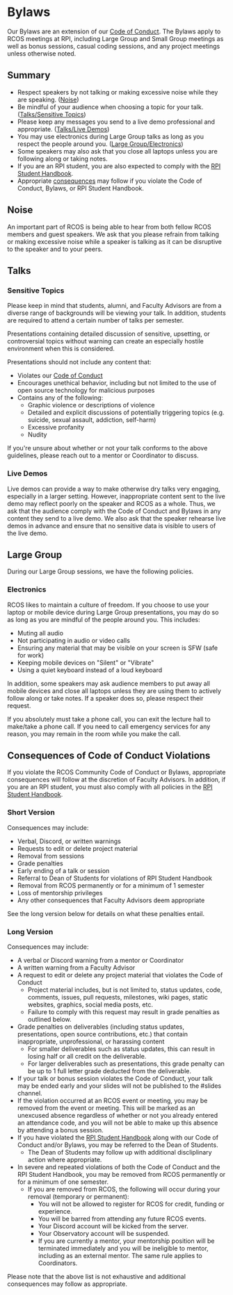 # Bylaws

Our Bylaws are an extension of our [Code of Conduct](community/CODE_OF_CONDUCT.md). The Bylaws apply to RCOS meetings at RPI, including Large Group and Small Group meetings as well as bonus sessions, casual coding sessions, and any project meetings unless otherwise noted.

## Summary

- Respect speakers by not talking or making excessive noise while they are speaking. ([Noise](#noise))
- Be mindful of your audience when choosing a topic for your talk. ([Talks/Sensitive Topics](#sensitive-topics))
- Please keep any messages you send to a live demo professional and appropriate. ([Talks/Live Demos](#live-demos))
- You may use electronics during Large Group talks as long as you respect the people around you. ([Large Group/Electronics](#electronics))
- Some speakers may also ask that you close all laptops unless you are following along or taking notes.
- If you are an RPI student, you are also expected to comply with the [RPI Student Handbook](https://sexualviolence.rpi.edu/sites/default/files/Rensselaer%20Handbook%20of%20Student%20Rights%20%26%20Responsibilities%2C%20November%202017.pdf).
- Appropriate [consequences](#consequences-of-code-of-conduct-violations) may follow if you violate the Code of Conduct, Bylaws, or RPI Student Handbook.

## Noise

An important part of RCOS is being able to hear from both fellow RCOS members and guest speakers. We ask that you please refrain from talking or making excessive noise while a speaker is talking as it can be disruptive to the speaker and to your peers.

## Talks

### Sensitive Topics

Please keep in mind that students, alumni, and Faculty Advisors are from a diverse range of backgrounds will be viewing your talk. In addition, students are required to attend a certain number of talks per semester.

Presentations containing detailed discussion of sensitive, upsetting, or controversial topics without warning can create an especially hostile environment when this is considered.

Presentations should not include any content that:

- Violates our [Code of Conduct](community/CODE_OF_CONDUCT)
- Encourages unethical behavior, including but not limited to the use of open source technology for malicious purposes
- Contains any of the following:
  - Graphic violence or descriptions of violence
  - Detailed and explicit discussions of potentially triggering topics (e.g. suicide, sexual assault, addiction, self-harm)
  - Excessive profanity
  - Nudity

If you're unsure about whether or not your talk conforms to the above guidelines, please reach out to a mentor or Coordinator to discuss.

### Live Demos

Live demos can provide a way to make otherwise dry talks very engaging, especially in a larger setting. However, inappropriate content sent to the live demo may reflect poorly on the speaker and RCOS as a whole. Thus, we ask that the audience comply with the Code of Conduct and Bylaws in any content they send to a live demo. We also ask that the speaker rehearse live demos in advance and ensure that no sensitive data is visible to users of the live demo.

## Large Group

During our Large Group sessions, we have the following policies.

### Electronics

RCOS likes to maintain a culture of freedom. If you choose to use your laptop or mobile device during Large Group presentations, you may do so as long as you are mindful of the people around you. This includes:

- Muting all audio
- Not participating in audio or video calls
- Ensuring any material that may be visible on your screen is SFW (safe for work)
- Keeping mobile devices on "Silent" or "Vibrate"
- Using a quiet keyboard instead of a loud keyboard

In addition, some speakers may ask audience members to put away all mobile devices and close all laptops unless they are using them to actively follow along or take notes. If a speaker does so, please respect their request.

If you absolutely must take a phone call, you can exit the lecture hall to make/take a phone call. If you need to call emergency services for any reason, you may remain in the room while you make the call.

## Consequences of Code of Conduct Violations

If you violate the RCOS Community Code of Conduct or Bylaws, appropriate consequences will follow at the discretion of Faculty Advisors. In addition, if you are an RPI student, you must also comply with all policies in the [RPI Student Handbook](https://sexualviolence.rpi.edu/sites/default/files/Rensselaer%20Handbook%20of%20Student%20Rights%20%26%20Responsibilities%2C%20November%202017.pdf).

### Short Version

Consequences may include:

- Verbal, Discord, or written warnings
- Requests to edit or delete project material
- Removal from sessions
- Grade penalties
- Early ending of a talk or session
- Referral to Dean of Students for violations of RPI Student Handbook
- Removal from RCOS permanently or for a minimum of 1 semester
- Loss of mentorship privileges
- Any other consequences that Faculty Advisors deem appropriate

See the long version below for details on what these penalties entail.

### Long Version

Consequences may include:

- A verbal or Discord warning from a mentor or Coordinator
- A written warning from a Faculty Advisor
- A request to edit or delete any project material that violates the Code of Conduct
  - Project material includes, but is not limited to, status updates, code, comments, issues, pull requests, milestones, wiki pages, static websites, graphics, social media posts, etc.
  - Failure to comply with this request may result in grade penalties as outlined below.
- Grade penalties on deliverables (including status updates, presentations, open source contributions, etc.) that contain inappropriate, unprofessional, or harassing content
  - For smaller deliverables such as status updates, this can result in losing half or all credit on the deliverable.
  - For larger deliverables such as presentations, this grade penalty can be up to 1 full letter grade deducted from the deliverable.
- If your talk or bonus session violates the Code of Conduct, your talk may be ended early and your slides will not be published to the #slides channel.
- If the violation occurred at an RCOS event or meeting, you may be removed from the event or meeting. This will be marked as an unexcused absence regardless of whether or not you already entered an attendance code, and you will not be able to make up this absence by attending a bonus session.
- If you have violated the [RPI Student Handbook](https://sexualviolence.rpi.edu/sites/default/files/Rensselaer%20Handbook%20of%20Student%20Rights%20%26%20Responsibilities%2C%20November%202017.pdf) along with our Code of Conduct and/or Bylaws, you may be referred to the Dean of Students.
  - The Dean of Students may follow up with additional discliplinary action where appropriate.
- In severe and repeated violations of both the Code of Conduct and the RPI Student Handbook, you may be removed from RCOS permanently or for a minimum of one semester.
  - If you are removed from RCOS, the following will occur during your removal (temporary or permanent):
    - You will not be allowed to register for RCOS for credit, funding or experience.
    - You will be barred from attending any future RCOS events.
    - Your Discord account will be kicked from the server.
    - Your Observatory account will be suspended.
    - If you are currently a mentor, your mentorship position will be terminated immediately and you will be ineligible to mentor, including as an external mentor. The same rule applies to Coordinators.

Please note that the above list is not exhaustive and additional consequences may follow as appropriate.
